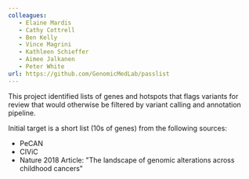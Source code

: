 ```yaml
---
colleagues: 
   - Elaine Mardis
   - Cathy Cottrell
   - Ben Kelly
   - Vince Magrini
   - Kathleen Schieffer
   - Aimee Jalkanen
   - Peter White
url: https://github.com/GenomicMedLab/passlist
---
```


This project identified lists of genes and hotspots that flags variants for review
that would otherwise be filtered by variant calling and annotation pipeline.

Initial target is a short list (10s of genes) from the following sources:
  - PeCAN
  - CIViC
  - Nature 2018 Article: "The landscape of genomic alterations across childhood cancers"